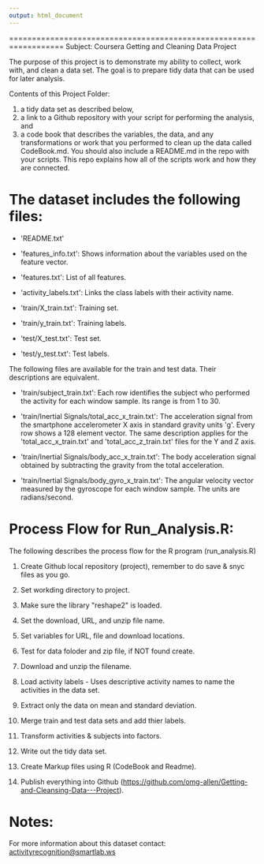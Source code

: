 ```yaml
---
output: html_document
---
```

==================================================================
Subject: Coursera Getting and Cleaning Data Project

The purpose of this project is to demonstrate my ability to collect, work with, and clean a data set. The goal is to prepare tidy data that can be used for later analysis. 

Contents of this Project Folder:
1) a tidy data set as described below, 
2) a link to a Github repository with your script for performing the analysis, and 
3) a code book that describes the variables, the data, and any transformations or work that you performed to clean up the data called CodeBook.md. 
   You should also include a README.md in the repo with your scripts. This repo explains how all of the scripts work and how they are connected.

The dataset includes the following files:
=========================================

- 'README.txt'

- 'features_info.txt': Shows information about the variables used on the feature vector.

- 'features.txt': List of all features.

- 'activity_labels.txt': Links the class labels with their activity name.

- 'train/X_train.txt': Training set.

- 'train/y_train.txt': Training labels.

- 'test/X_test.txt': Test set.

- 'test/y_test.txt': Test labels.

The following files are available for the train and test data. Their descriptions are equivalent. 

- 'train/subject_train.txt': Each row identifies the subject who performed the activity for each window sample. Its range is from 1 to 30. 

- 'train/Inertial Signals/total_acc_x_train.txt': The acceleration signal from the smartphone accelerometer X axis in standard gravity units 'g'. Every row shows a 128 element vector. The same description applies for the 'total_acc_x_train.txt' and 'total_acc_z_train.txt' files for the Y and Z axis. 

- 'train/Inertial Signals/body_acc_x_train.txt': The body acceleration signal obtained by subtracting the gravity from the total acceleration. 

- 'train/Inertial Signals/body_gyro_x_train.txt': The angular velocity vector measured by the gyroscope for each window sample. The units are radians/second. 

Process Flow for Run_Analysis.R:
=========================================
The following describes the process flow for the R program (run_analysis.R) 

1.  Create Github local repository (project), remember to do save & snyc files as you go. 

2.	Set workding directory to project. 

3.	Make sure the library "reshape2" is loaded. 

4.	Set the download, URL, and unzip file name. 

5.	Set variables for URL, file and download locations. 

6.	Test for data foloder and zip file, if NOT found create. 

7.	Download and unzip the filename. 

8.	Load activity labels - Uses descriptive activity names to name the activities in the data set. 

9.	Extract only the data on mean and standard deviation. 

10.	Merge train and test data sets and add thier labels. 

11.	Transform activities & subjects into factors. 

12.	Write out the tidy data set. 

13.	Create Markup files using R (CodeBook and Readme). 

14.	Publish everything into Github (https://github.com/omg-allen/Getting-and-Cleansing-Data---Project).

Notes: 
======
For more information about this dataset contact: activityrecognition@smartlab.ws

